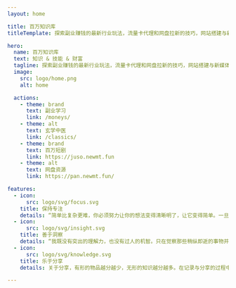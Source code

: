 ```yaml
---
layout: home

title: 百万知识库
titleTemplate: 探索副业赚钱的最新行业玩法，流量卡代理和网盘拉新的技巧，网站搭建与新媒体相关的学习资料

hero:
  name: 百万知识库
  text: 知识 & 技能 & 财富
  tagline: 探索副业赚钱的最新行业玩法，流量卡代理和网盘拉新的技巧，网站搭建与新媒体相关的学习资料
  image:
    src: logo/home.png
    alt: home

  actions:
    - theme: brand
      text: 副业学习
      link: /moneys/
    - theme: alt
      text: 玄学中医
      link: /classics/
    - theme: brand
      text: 百万短剧
      link: https://juso.newmt.fun
    - theme: alt
      text: 网盘资源
      link: https://pan.newmt.fun/

features:
  - icon:
      src: logo/svg/focus.svg
    title: 保持专注
    details: “简单比复杂更难，你必须努力让你的想法变得清晰明了，让它变得简单。一旦你做到了简单，你就能搬动大山。” -- 乔布斯
  - icon:
      src: logo/svg/insight.svg
    title: 善于洞察
    details: “我既没有突出的理解力，也没有过人的机智。只在觉察那些稍纵即逝的事物并对其进行精细观察的能力上，我可能在普通人之上。” -- 达尔文
  - icon:
      src: logo/svg/knowledge.svg
    title: 乐于分享
    details: 关于分享，有形的物品越分越少，无形的知识越分越多。在记录与分享的过程中, 梳理所学, 交流所得, 必有所获。

---
```


<Home />
